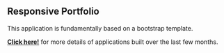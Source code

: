 ## Responsive Portfolio

This application is fundamentally based on a bootstrap template.

[**Click here!**](https://heidijvr.github.io/Responsive-Portfolio-Updated/) for more details of applications built over the last few months.


<img src="https://heidijvr.github.io/Responsive-Portfolio-Updated/tree/master/img/portfolio/homepage.png" alt Home Page Screenshot>
